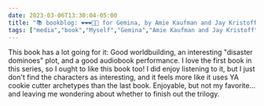 ---date: 2023-03-06T13:30:04-05:00title: "📚 bookblog: ❤️❤️❤️🖤🖤 for Gemina, by Amie Kaufman and Jay Kristoff"tags: ["media","book","Myself","Gemina","Amie Kaufman and Jay Kristoff","audiobooks"]---This book has a lot going for it: Good worldbuilding, an interesting "disaster dominoes" plot, and a good audiobook performance. I love the first book in this series, so I ought to like this book too! I did enjoy listening to it, but I just don't find the characters as interesting, and it feels more like it uses YA cookie cutter archetypes than the last book. Enjoyable, but not my favorite... and leaving me wondering about whether to finish out the trilogy.